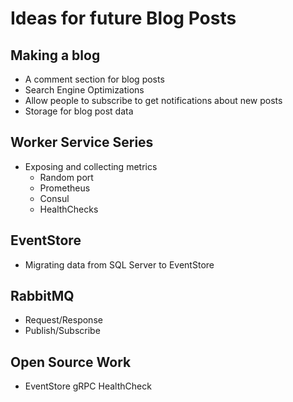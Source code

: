 # Ideas for future Blog Posts

## Making a blog

- A comment section for blog posts
- Search Engine Optimizations
- Allow people to subscribe to get notifications about new posts
- Storage for blog post data

## Worker Service Series

- Exposing and collecting metrics
  - Random port
  - Prometheus
  - Consul
  - HealthChecks

## EventStore

- Migrating data from SQL Server to EventStore

## RabbitMQ

- Request/Response
- Publish/Subscribe

## Open Source Work

- EventStore gRPC HealthCheck
